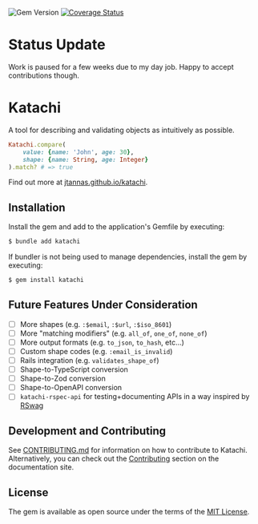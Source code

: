 ![Gem Version](https://img.shields.io/gem/v/katachi)
[![Coverage Status](https://coveralls.io/repos/github/jtannas/katachi/badge.svg?branch=main)](https://coveralls.io/github/jtannas/katachi?branch=main)

# Status Update
Work is paused for a few weeks due to my day job. Happy to accept contributions though.

# Katachi

A tool for describing and validating objects as intuitively as possible.

```ruby
Katachi.compare(
    value: {name: 'John', age: 30},
    shape: {name: String, age: Integer}
).match? # => true
```

Find out more at [jtannas.github.io/katachi](https://jtannas.github.io/katachi/).

## Installation

Install the gem and add to the application's Gemfile by executing:

```bash
$ bundle add katachi
```

If bundler is not being used to manage dependencies, install the gem by executing:

```bash
$ gem install katachi
```

## Future Features Under Consideration

- [ ] More shapes (e.g. `:$email`, `:$url`, `:$iso_8601`)
- [ ] More "matching modifiers" (e.g. `all_of`, `one_of`, `none_of`)
- [ ] More output formats (e.g. `to_json`, `to_hash`, etc...)
- [ ] Custom shape codes (e.g. `:email_is_invalid`)
- [ ] Rails integration (e.g. `validates_shape_of`)
- [ ] Shape-to-TypeScript conversion
- [ ] Shape-to-Zod conversion
- [ ] Shape-to-OpenAPI conversion
- [ ] `katachi-rspec-api` for testing+documenting APIs in a way inspired by [RSwag](https://github.com/rswag/rswag)

## Development and Contributing

See [CONTRIBUTING.md](./docs/Contributing/Contributing.md) for information on how to contribute to Katachi.
Alternatively, you can check out the [Contributing](https://jtannas.github.io/katachi/docs/Contributing) section on the documentation site.

## License

The gem is available as open source under the terms of the [MIT License](https://opensource.org/licenses/MIT).
